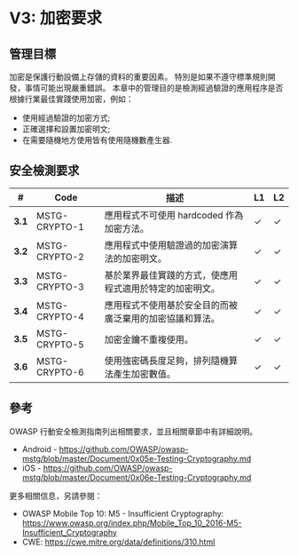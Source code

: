 # V3: 加密要求

## 管理目標

加密是保護行動設備上存儲的資料的重要因素。 特別是如果不遵守標準規則開發，事情可能出現嚴重錯誤。 本章中的管理目的是檢測經過驗證的應用程序是否根據行業最佳實踐使用加密，例如：

- 使用經過驗證的加密方式;
- 正確選擇和設置加密明文;
- 在需要隨機地方使用皆有使用隨機數產生器.

## 安全檢測要求

| # | Code | 描述 | L1 | L2 |
| --- | --- | --- | --- | --- |
| **3.1** | MSTG-CRYPTO-1 | 應用程式不可使用 hardcoded 作為加密方法。| ✓ | ✓ |
| **3.2** | MSTG-CRYPTO-2 | 應用程式中使用驗證過的加密演算法的加密明文。 | ✓ | ✓ |
| **3.3** | MSTG-CRYPTO-3 | 基於業界最佳實踐的方式，使應用程式適用於特定的加密明文。 | ✓ | ✓|
| **3.4** | MSTG-CRYPTO-4 | 應用程式不使用基於安全目的而被廣泛棄用的加密協議和算法。 | ✓ | ✓|
| **3.5** | MSTG-CRYPTO-5 | 加密金鑰不重複使用。 | ✓ | ✓ |
| **3.6** | MSTG-CRYPTO-6 | 使用強密碼長度足夠，排列隨機算法產生加密數值。 | ✓ | ✓ |

## 參考

OWASP 行動安全檢測指南列出相關要求，並且相關章節中有詳細說明。

- Android - <https://github.com/OWASP/owasp-mstg/blob/master/Document/0x05e-Testing-Cryptography.md>
- iOS - <https://github.com/OWASP/owasp-mstg/blob/master/Document/0x06e-Testing-Cryptography.md>

更多相關信息，另請參閱：

- OWASP Mobile Top 10: M5 - Insufficient Cryptography: <https://www.owasp.org/index.php/Mobile_Top_10_2016-M5-Insufficient_Cryptography>
- CWE: <https://cwe.mitre.org/data/definitions/310.html>
